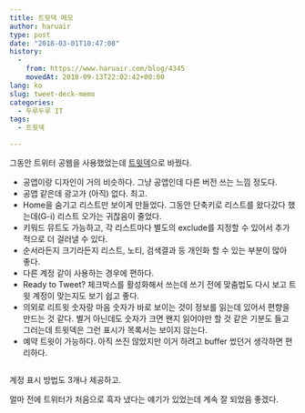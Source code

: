 ```yaml
---
title: 트윗덱 메모
author: haruair
type: post
date: "2018-03-01T10:47:08"
history:
  - 
    from: https://www.haruair.com/blog/4345
    movedAt: 2018-09-13T22:02:42+00:00
lang: ko
slug: tweet-deck-memo
categories:
  - 두루두루 IT
tags:
  - 트윗덱

---
```

그동안 트위터 공웹을 사용했었는데 [트윗덱][1]으로 바꿨다.

  * 공앱이랑 디자인이 거의 비슷하다. 그냥 공앱인데 다른 버전 쓰는 느낌 정도다.
  * 공앱 같은데 광고가 (아직) 없다. 최고.
  * Home을 숨기고 리스트만 보이게 만들었다. 그동안 단축키로 리스트를 왔다갔다 했는데(G-i) 리스트 오가는 귀찮음이 줄었다.
  * 키워드 뮤트도 가능하고, 각 리스트마다 별도의 exclude를 지정할 수 있어서 추가적으로 더 걸러낼 수 있다.
  * 순서라든지 크기라든지 리스트, 노티, 검색결과 등 개인화 할 수 있는 부분이 많아 좋다.
  * 다른 계정 같이 사용하는 경우에 편하다.
  * Ready to Tweet? 체크박스를 활성화해서 쓰는데 쓰기 전에 맞춤법도 다시 보고 트윗 계정이 맞는지도 보기 쉽고 좋다.
  * 의외로 리트윗 숫자랑 마음 숫자가 바로 보이는 것이 정보를 읽는데 있어서 편향을 만드는 것 같다. 별거 아닌데도 숫자가 크면 왠지 읽어야만 할 것 같은 기분도 들고 그러는데 트윗덱은 그런 표시가 목록서는 보이지 않는다.
  * 예약 트윗이 가능하다. 아직 쓰진 않았지만 이거 하려고 buffer 썼던거 생각하면 편리하다.<figure id="attachment_4348" style="width: 261px" class="wp-caption aligncenter">

<img data-attachment-id="4348" data-permalink="https://edykim.com/blog/4345/tweetdeck-input" data-orig-file="https://edykim.com/wp-content/uploads/2018/03/tweetdeck-input.png?fit=522%2C864&ssl=1" data-orig-size="522,864" data-comments-opened="1" data-image-meta="{&quot;aperture&quot;:&quot;0&quot;,&quot;credit&quot;:&quot;&quot;,&quot;camera&quot;:&quot;&quot;,&quot;caption&quot;:&quot;&quot;,&quot;created_timestamp&quot;:&quot;0&quot;,&quot;copyright&quot;:&quot;&quot;,&quot;focal_length&quot;:&quot;0&quot;,&quot;iso&quot;:&quot;0&quot;,&quot;shutter_speed&quot;:&quot;0&quot;,&quot;title&quot;:&quot;&quot;,&quot;orientation&quot;:&quot;0&quot;}" data-image-title="트윗덱 입력창" data-image-description="" data-medium-file="https://edykim.com/wp-content/uploads/2018/03/tweetdeck-input.png?fit=181%2C300&ssl=1" data-large-file="https://edykim.com/wp-content/uploads/2018/03/tweetdeck-input.png?fit=522%2C864&ssl=1" src="https://edykim.com/wp-content/uploads/2018/03/tweetdeck-input.png?w=261&#038;ssl=1" alt="" class="size-full wp-image-4348" data-recalc-dims="1" /><figcaption class="wp-caption-text">계정 표시 방법도 3개나 제공하고.</figcaption></figure> 

얼마 전에 트위터가 처음으로 흑자 냈다는 얘기가 있었는데 계속 잘 되었음 좋겠다.

 [1]: https://tweetdeck.twitter.com/